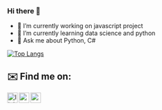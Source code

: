 ### Hi there 👋
- 🔭 I’m currently working on javascript project
- 🌱 I’m currently learning data science and python
- 💬 Ask me about Python, C#


[![Top Langs](https://github-readme-stats.vercel.app/api/top-langs/?username=senozanAleyna&layout=compact)](https://github.com/senozanAleyna/github-readme-stats)



## ✉️ Find me on:

[<img align="left" alt="linkedin | LinkedIn" width="24px" src="https://raw.githubusercontent.com/peterthehan/peterthehan/master/assets/linkedin.svg" />][linkedin]
[<img align="left" height="24" width="24" src="https://cdn.jsdelivr.net/npm/simple-icons@v4/icons/instagram.svg" />][instagram]
[<img align="left" height="24" width="24" src="https://cdn.jsdelivr.net/npm/simple-icons@v4/icons/gmail.svg" />][gmail]


<br />


[instagram]: https://www.instagram.com/aleynasenozan/
[linkedin]: https://linkedin.com/in/aleyna-senozan
[gmail]: mailto:senozanaleyna@gmail.com


